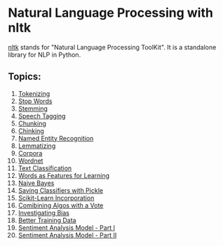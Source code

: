 # Natural Language Processing with nltk

<a href = "https://www.nltk.org">nltk</a> stands for "Natural Language Processing ToolKit".
It is a standalone library for NLP in Python.

## Topics:

1. <a href = "https://github.com/NotShrirang/nlp-with-nltk/blob/main/01_tokenizing_nltk.py">Tokenizing<a>
2. <a href = "https://github.com/NotShrirang/nlp-with-nltk/blob/main/02_stop_words_nltk.py">Stop Words<a>
3. <a href = "https://github.com/NotShrirang/nlp-with-nltk/blob/main/03_stemming_nltk.py">Stemming<a>
4. <a href = "https://github.com/NotShrirang/nlp-with-nltk/blob/main/04_speech_tagging_nltk.ipynb">Speech Tagging<a>
5. <a href = "https://github.com/NotShrirang/nlp-with-nltk/blob/main/05_chunking_nltk.ipynb">Chunking<a>
6. <a href = "https://github.com/NotShrirang/nlp-with-nltk/blob/main/06_chinking_nltk.ipynb">Chinking<a>
7. <a href = "https://github.com/NotShrirang/nlp-with-nltk/blob/main/07_named_entity_recognition.ipynb">Named Entity Recognition<a>
8. <a href = "https://github.com/NotShrirang/nlp-with-nltk/blob/main/08_lemmatizing.ipynb">Lemmatizing<a>
9. <a href = "https://github.com/NotShrirang/nlp-with-nltk/blob/main/09_corpora.ipynb">Corpora<a>
10. <a href = "https://github.com/NotShrirang/nlp-with-nltk/blob/main/10_wordnet.ipynb">Wordnet<a>
11. <a href = "https://github.com/NotShrirang/nlp-with-nltk/blob/main/11_text_classification.ipynb">Text Classification<a>
12. <a href = "https://github.com/NotShrirang/nlp-with-nltk/blob/main/12_words_as_features_for_learning.ipynb">Words as Features for Learning<a>
13. <a href = "https://github.com/NotShrirang/nlp-with-nltk/blob/main/13_naive_bayes.ipynb">Naive Bayes<a>
14. <a href = "https://github.com/NotShrirang/nlp-with-nltk/blob/main/14_saving_classifier_with_pickle.ipynb">Saving Classifiers with Pickle<a>
15. <a href = "https://github.com/NotShrirang/nlp-with-nltk/blob/main/15_scikit_learn_incorporation.ipynb">Scikit-Learn Incorporation<a>
16. <a href = "https://github.com/NotShrirang/nlp-with-nltk/blob/main/16_combining_algos_with_a_vote.ipynb">Comibining Algos with a Vote<a>
17. <a href = "https://github.com/NotShrirang/nlp-with-nltk/blob/main/17_investigating_bias.ipynb">Investigating Bias<a>
18. <a href = "https://github.com/NotShrirang/nlp-with-nltk/blob/main/18_better_training_data.ipynb">Better Training Data<a>
19. <a href = "https://github.com/NotShrirang/nlp-with-nltk/blob/main/19_sentiment_analysis_model_part_1.ipynb">Sentiment Analysis Model - Part I<a>
20. <a href = "https://github.com/NotShrirang/nlp-with-nltk/blob/main/20_sentiment_analysis_model_part_2.ipynb">Sentiment Analysis Model - Part II<a>
